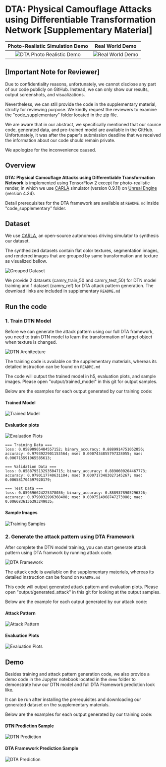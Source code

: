 # DTA: Physical Camouflage Attacks using Differentiable Transformation Network [Supplementary Material]

Photo-Realistic Simulation Demo |  Real World Demo
:-----------------------------:|:-----------------------------:
![DTA Photo Realistic Demo](./static/dta_photorealistic_demo.gif)  |  ![Real World Demo](./static/dta_real_world.gif)

## [Important Note for Reviewer]
Due to confidentiality reasons, unfortunately, we cannot disclose any part of our code publicly on GitHub. Instead, we can only show our results, output screenshots, and visualizations.

Nevertheless, we can still provide the code in the supplementary material, strictly for reviewing purpose. We kindly request the reviewers to examine the "code_supplementary" folder located in the zip file.

We are aware that in our abstract, we specifically mentioned that our source code, generated data, and pre-trained model are available in the GitHub. Unfortunately, it was after the paper's submission deadline that we received the information about our code should remain private.

We apologize for the inconvenience caused.

## Overview
**DTA: Physical Camouflage Attacks using Differentiable Transformation Network** is implemented using TensorFlow 2 except for photo-realistic render, in which we use [CARLA](https://carla.org/) simulator (version 0.9.11) on [Unreal Engine](https://www.unrealengine.com/en-US/) (version 4.24).

Detail prerequisites for the DTA framework are available at `README.md` inside "code_supplementary" folder.


## Dataset
We use [CARLA](https://carla.org/), an open-source autonomous driving simulator to synthesis our dataset.

The synthesized datasets contain flat color textures, segmentation images, and rendered images that are grouped by same transformation and texture as visualized bellow.

![Grouped Dataset](./static/grouped_dataset_viz.png) 

We provide 2 datasets (camry_train_50 and camry_test_50) for DTN model training and 1 dataset (camry_ref) for DTA attack pattern generation.
The download links are included in supplementary `README.md`


## Run the code

### 1. Train DTN Model
Before we can generate the attack pattern using our full DTA framework, you need to train DTN model to learn the transformation of target object when texture is changed.

![DTN Architecture](./static/dtn_architecture.png)

The training code is available on the supplementary materials, whereas its detailed instruction can be found on `README.md`

The code will output the trained model in h5, evaluation plots, and sample images. Please open "output/trained_model" in this git for output samples.

Below are the examples for each output generated by our training code:

#### Trained Model
![Trained Model](./output/trained_model/model/trained_model_ss.png)

#### Evaluation plots
![Evaluation Plots](./output/trained_model/plot/dtn_densenet_4_2_histories.png)

```
=== Training Data ===
loss: 0.05890905484557152; binary_accuracy: 0.8889914751052856; accuracy: 0.9793922901153564; mse: 0.0007434855797328055; mae: 0.006715591065585613; 

=== Validation Data ===
loss: 0.058879513293504715; binary_accuracy: 0.8890600204467773; accuracy: 0.9790117740631104; mse: 0.0007173483027145267; mae: 0.006581704597920179; 

=== Test Data ===
loss: 0.059596624225378036; binary_accuracy: 0.8889378905296326; accuracy: 0.9790832996368408; mse: 0.0007514968747273088; mae: 0.0066836136393249035; 
```

#### Sample Images
![Training Samples](./output/trained_model/plot/dtn_densenet_4_2_histories.png)


### 2. Generate the attack pattern using DTA Framework
After complete the DTN model training, you can start generate attack pattern using DTA framwork by running attack code.

![DTA Framework](./static/dta_attack_pipeline.png)

The attack code is available on the supplementary materials, whereas its detailed instruction can be found on `README.md`

This code will output generated attack pattern and evaluation plots. Please open "output/generated_attack" in this git for looking at the output samples.

Below are the example for each output generated by our attack code:

#### Attack Pattern
![Attack Pattern](./output/generated_attack/attack_pattern/camry_effdetd0_attack_besttrain.png)

#### Evaluation Plots
![Evaluation Plots](./output/generated_attack/plot/camry_effdetd0_attack_histories.png)

## Demo

Besides training and attack pattern generation code, we also provide a demo code in the Jupyter notebook located in the `demo` folder to demonstrate how our DTN model and full DTA Framework prediction look like.

It can be run after installing the prerequisites and downloading our generated dataset on the supplementary materials.

Below are the examples for each output generated by our training code:

#### DTN Prediction Sample
![DTN Prediction](./demo/dtn_prediction_demo.png)

#### DTA Framework Prediction Sample
![DTA Prediction](./demo/dta_prediction_demo.png)

